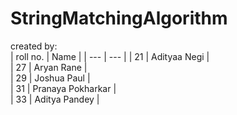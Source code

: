 # StringMatchingAlgorithm
created by:   
| roll no. | Name |
| --- | --- |
| 21 | Adityaa Negi |           
| 27 | Aryan Rane |           
| 29 | Joshua Paul |           
| 31 | Pranaya Pokharkar |           
| 33 | Aditya Pandey |           
